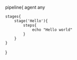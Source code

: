 pipeline{
    agent any

    stages{
        stage('Hello'){
            steps{
                echo "Hello world"
            }
        }
    }
}